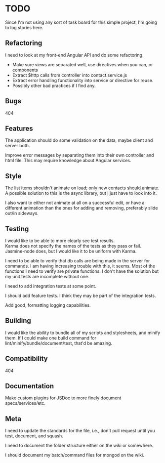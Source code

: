 # TODO

Since I'm not using any sort of task board for this simple project, I'm going to log stories here.

## Refactoring

I need to look at my front-end Angular API and do some refactoring.
- Make sure views are separated well, use directives when you can, or components
- Extract $http calls from controller into contact.service.js
- Extract error handling functionality into service or directive for reuse.
- Possibly other bad practices if I find any.

## Bugs

404

## Features

The application should do some validation on the data, maybe client and server both.

Improve error messages by separating them into their own controller and html file. This may
require knowledge about Angular services.

## Style

The list items shouldn't animate on load; only new contacts should animate.
A possible solution to this is the async library, but I just have to look into it.

I also want to either not animate at all on a successful edit, or have a different
animation than the ones for adding and removing, preferably slide out/in sideways.

## Testing

I would like to be able to more clearly see test results.  
Karma does not specify the names of the tests as they pass or fail.  
Jasmine-node does, but I would like it to be uniform with Karma.

I need to be able to verify that db calls are being made in the server for commands.
I am having increasing trouble with this, it seems. Most of the functions I need to verify
are private functions. I don't have the solution but my unit tests are incomplete without one.

I need to add integration tests at some point.

I should add feature tests. I think they may be part of the integration tests.

Add good, formatting logging capabilities.

## Building

I would like the ability to bundle all of my scripts and stylesheets, and minify them.
If I could make one build command for lint/minify/bundle/document/test, that'd be amazing.

## Compatibility

404

## Documentation

Make custom plugins for JSDoc to more finely document specs/services/etc.

## Meta

I need to update the standards for the file, i.e., don't pull request until you
test, document, and squash.

I need to document the folder structure either on the wiki or somewhere.

I should document my batch/command files for mongod on the wiki.